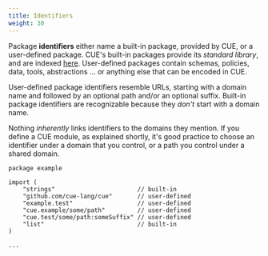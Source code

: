 ```yaml
---
title: Identifiers
weight: 30
---
```


Package **identifiers** either name a built-in package, provided by CUE, or
a user-defined package.
CUE's built-in packages provide its *standard library*, and are indexed
[here](https://pkg.go.dev/cuelang.org/go/pkg#pkg-overview).
User-defined packages contain schemas, policies, data, tools, abstractions ...
or anything else that can be encoded in CUE.
<!-- TODO: mention public sharing / private here? -->

User-defined package identifiers resemble URLs, starting with a domain name
and followed by an optional path and/or an optional suffix.
Built-in package identifiers are recognizable because they *don't* start with a
domain name.

Nothing *inherently* links identifiers to the domains they mention.
If you define a CUE module, as explained shortly, it's good practice to choose
an identifier under a domain that you control, or a path you control under a
shared domain.

```cue { title="file.cue" }
package example

import (
	"strings"                       // built-in
	"github.com/cue-lang/cue"       // user-defined
	"example.test"                  // user-defined
	"cue.example/some/path"         // user-defined
	"cue.test/some/path:someSuffix" // user-defined
	"list"                          // built-in
)

...
```
